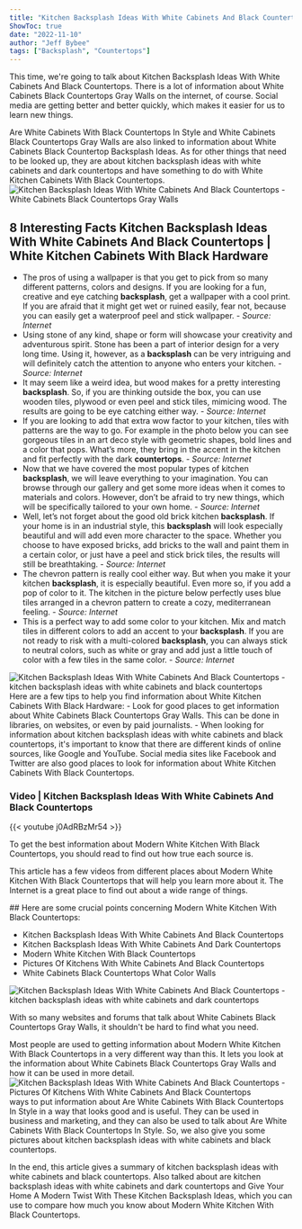 ```yaml
---
title: "Kitchen Backsplash Ideas With White Cabinets And Black Countertops: 8 Interesting Facts"
ShowToc: true 
date: "2022-11-10"
author: "Jeff Bybee" 
tags: ["Backsplash", "Countertops"]
---
```


	
This time, we're going to talk about Kitchen Backsplash Ideas With White Cabinets And Black Countertops. There is a lot of information about White Cabinets Black Countertops Gray Walls on the internet, of course. Social media are getting better and better quickly, which makes it easier for us to learn new things.

Are White Cabinets With Black Countertops In Style and White Cabinets Black Countertops Gray Walls are also linked to information about White Cabinets Black Countertop Backsplash Ideas. As for other things that need to be looked up, they are about kitchen backsplash ideas with white cabinets and dark countertops and have something to do with White Kitchen Cabinets With Black Countertops.
<img loading="lazy" src="https://i.pinimg.com/736x/87/65/d0/8765d04b6eafc4dc6cce920d9bb06885.jpg" onerror="this.onerror=null;this.src='https://blogger.googleusercontent.com/img/a/AVvXsEhe7F7TRXHtjiKvHb5vS7DmnxvpHiDyoYyYvm1nHB3Qp2_w3BnM6A2eq4v7FYxCC9bfZt3a9vIMtAYEKUiaDQbHMg-ViyGmRIj39MLp0bGFfgfYw1Dc9q_H-T0wiTm3l0Uq42dETrN9eC8aGJ9_IORZsxST1AcLR7np1koOfcc7tnHa4S8Mwz_xD9d0=s16000';" alt="Kitchen Backsplash Ideas With White Cabinets And Black Countertops - White Cabinets Black Countertops Gray Walls" >

## 8 Interesting Facts Kitchen Backsplash Ideas With White Cabinets And Black Countertops | White Kitchen Cabinets With Black Hardware
-   The pros of using a wallpaper is that you get to pick from so many different patterns, colors and designs. If you are looking for a fun, creative and eye catching **backsplash**, get a wallpaper with a cool print. If you are afraid that it might get wet or ruined easily, fear not, because you can easily get a waterproof peel and stick wallpaper. - <cite>Source: Internet</cite>
-   Using stone of any kind, shape or form will showcase your creativity and adventurous spirit. Stone has been a part of interior design for a very long time. Using it, however, as a **backsplash** can be very intriguing and will definitely catch the attention to anyone who enters your kitchen. - <cite>Source: Internet</cite>
-   It may seem like a weird idea, but wood makes for a pretty interesting **backsplash**. So, if you are thinking outside the box, you can use wooden tiles, plywood or even peel and stick tiles, mimicing wood. The results are going to be eye catching either way. - <cite>Source: Internet</cite>
-   If you are looking to add that extra wow factor to your kitchen, tiles with patterns are the way to go. For example in the photo below you can see gorgeous tiles in an art deco style with geometric shapes, bold lines and a color that pops. What’s more, they bring in the accent in the kitchen and fit perfectly with the dark **countertops**. - <cite>Source: Internet</cite>
-   Now that we have covered the most popular types of kitchen **backsplash**, we will leave everything to your imagination. You can browse through our gallery and get some more ideas when it comes to materials and colors. However, don’t be afraid to try new things, which will be specifically tailored to your own home. - <cite>Source: Internet</cite>
-   Well, let’s not forget about the good old brick kitchen **backsplash**. If your home is in an industrial style, this **backsplash** will look especially beautiful and will add even more character to the space. Whether you choose to have exposed bricks, add bricks to the wall and paint them in a certain color, or just have a peel and stick brick tiles, the results will still be breathtaking. - <cite>Source: Internet</cite>
-   The chevron pattern is really cool either way. But when you make it your kitchen **backsplash**, it is especially beautiful. Even more so, if you add a pop of color to it. The kitchen in the picture below perfectly uses blue tiles arranged in a chevron pattern to create a cozy, mediterranean feeling. - <cite>Source: Internet</cite>
-   This is a perfect way to add some color to your kitchen. Mix and match tiles in different colors to add an accent to your **backsplash**. If you are not ready to risk with a multi-colored **backsplash**, you can always stick to neutral colors, such as white or gray and add just a little touch of color with a few tiles in the same color. - <cite>Source: Internet</cite>


<img loading="lazy" src="https://i.pinimg.com/736x/3d/b7/a3/3db7a3f9c1006d63a797702f674bf489.jpg" onerror="this.onerror=null;this.src='https://blogger.googleusercontent.com/img/a/AVvXsEhe7F7TRXHtjiKvHb5vS7DmnxvpHiDyoYyYvm1nHB3Qp2_w3BnM6A2eq4v7FYxCC9bfZt3a9vIMtAYEKUiaDQbHMg-ViyGmRIj39MLp0bGFfgfYw1Dc9q_H-T0wiTm3l0Uq42dETrN9eC8aGJ9_IORZsxST1AcLR7np1koOfcc7tnHa4S8Mwz_xD9d0=s16000';" alt="Kitchen Backsplash Ideas With White Cabinets And Black Countertops - kitchen backsplash ideas with white cabinets and black countertops" >
Here are a few tips to help you find information about White Kitchen Cabinets With Black Hardware:
- Look for good places to get information about White Cabinets Black Countertops Gray Walls. This can be done in libraries, on websites, or even by paid journalists.
- When looking for information about kitchen backsplash ideas with white cabinets and black countertops, it's important to know that there are different kinds of online sources, like Google and YouTube. Social media sites like Facebook and Twitter are also good places to look for information about White Kitchen Cabinets With Black Countertops.

### Video | Kitchen Backsplash Ideas With White Cabinets And Black Countertops
{{< youtube j0AdRBzMr54 >}} 

To get the best information about Modern White Kitchen With Black Countertops, you should read to find out how true each source is.

This article has a few videos from different places about Modern White Kitchen With Black Countertops that will help you learn more about it. The Internet is a great place to find out about a wide range of things.
<script async="async" data-cfasync="false" src="//normallydemandedalter.com/fe63df3c5408708b15d8dc3d9b206b31/invoke.js"></script>
<div id="container-fe63df3c5408708b15d8dc3d9b206b31"></div>
## Here are some crucial points concerning Modern White Kitchen With Black Countertops:

- Kitchen Backsplash Ideas With White Cabinets And Black Countertops
- Kitchen Backsplash Ideas With White Cabinets And Dark Countertops
- Modern White Kitchen With Black Countertops
- Pictures Of Kitchens With White Cabinets And Black Countertops
- White Cabinets Black Countertops What Color Walls

 <img loading="lazy" src="https://i.pinimg.com/736x/01/74/a9/0174a9e53f6ffe4b8f83565a30c8a9f4.jpg" onerror="this.onerror=null;this.src='https://blogger.googleusercontent.com/img/a/AVvXsEhe7F7TRXHtjiKvHb5vS7DmnxvpHiDyoYyYvm1nHB3Qp2_w3BnM6A2eq4v7FYxCC9bfZt3a9vIMtAYEKUiaDQbHMg-ViyGmRIj39MLp0bGFfgfYw1Dc9q_H-T0wiTm3l0Uq42dETrN9eC8aGJ9_IORZsxST1AcLR7np1koOfcc7tnHa4S8Mwz_xD9d0=s16000';" alt="Kitchen Backsplash Ideas With White Cabinets And Black Countertops - kitchen backsplash ideas with white cabinets and dark countertops" >

With so many websites and forums that talk about White Cabinets Black Countertops Gray Walls, it shouldn't be hard to find what you need.

Most people are used to getting information about Modern White Kitchen With Black Countertops in a very different way than this. It lets you look at the information about White Cabinets Black Countertops Gray Walls and how it can be used in more detail.
<img loading="lazy" src="https://i.pinimg.com/736x/0d/69/a3/0d69a35ec9faaac3d6c8479638023c76.jpg" onerror="this.onerror=null;this.src='https://blogger.googleusercontent.com/img/a/AVvXsEhe7F7TRXHtjiKvHb5vS7DmnxvpHiDyoYyYvm1nHB3Qp2_w3BnM6A2eq4v7FYxCC9bfZt3a9vIMtAYEKUiaDQbHMg-ViyGmRIj39MLp0bGFfgfYw1Dc9q_H-T0wiTm3l0Uq42dETrN9eC8aGJ9_IORZsxST1AcLR7np1koOfcc7tnHa4S8Mwz_xD9d0=s16000';" alt="Kitchen Backsplash Ideas With White Cabinets And Black Countertops - Pictures Of Kitchens With White Cabinets And Black Countertops" >
ways to put information about Are White Cabinets With Black Countertops In Style in a way that looks good and is useful. They can be used in business and marketing, and they can also be used to talk about Are White Cabinets With Black Countertops In Style. So, we also give you some pictures about kitchen backsplash ideas with white cabinets and black countertops.

In the end, this article gives a summary of kitchen backsplash ideas with white cabinets and black countertops. Also talked about are kitchen backsplash ideas with white cabinets and dark countertops and Give Your Home A Modern Twist With These Kitchen Backsplash Ideas, which you can use to compare how much you know about Modern White Kitchen With Black Countertops.
	
	

